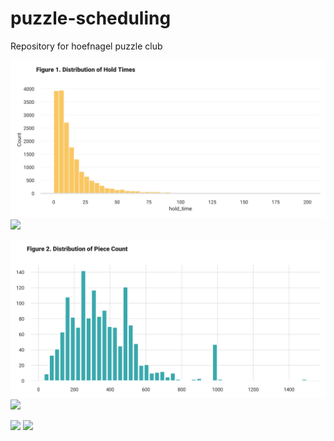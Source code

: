 # puzzle-scheduling
Repository for hoefnagel puzzle club

![](static/hold_times_dist.png)
![](static/hold_times_dist2.png)


![](static/piece_count_dist.png)
![](static/piece_count_dist2.png)

![](static/brand_dist.png)
![](static/difficulty_dist.png)

